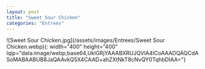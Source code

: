 ```yaml
---
layout: post
title: "Sweet Sour Chicken"
categories: "Entrees"
---
```

![Sweet Sour Chicken.jpg](/assets/images/Entrees/Sweet Sour Chicken.webp){: width="400" height="400" lqip="data:image/webp;base64,UklGRjYAAABXRUJQVlA4ICoAAADQAQCdASoMABAABUB8JaQAAvkQ5X4CAAD+ahZXtNkT8cNvQY0TqhbDIAA="}

